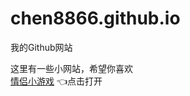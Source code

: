 # chen8866.github.io
我的Github网站

这里有一些小网站，希望你喜欢
<br>
[情侣小游戏](https://chen8866.github.io/couple/)
👈点击打开
